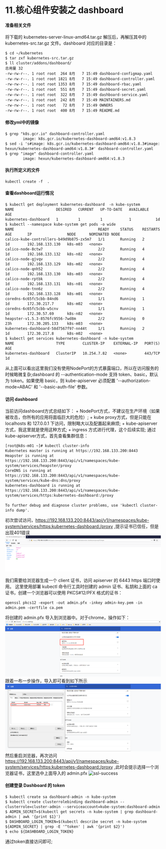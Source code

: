 # 11.核心组件安装之 dashboard
#### 准备相关文件
将下载的 kubernetes-server-linux-amd64.tar.gz 解压后，再解压其中的 kubernetes-src.tar.gz 文件。dashboard 对应的目录是：
```
$ cd ~/kubernetes
$ tar zxf kubernetes-src.tar.gz
$ ll cluster/addons/dashboard/
总用量 32
-rw-rw-r--. 1 root root  264 8月   7 15:49 dashboard-configmap.yaml
-rw-rw-r--. 1 root root 1821 8月   7 15:49 dashboard-controller.yaml
-rw-rw-r--. 1 root root 1353 8月   7 15:49 dashboard-rbac.yaml
-rw-rw-r--. 1 root root  551 8月   7 15:49 dashboard-secret.yaml
-rw-rw-r--. 1 root root  322 8月   7 15:49 dashboard-service.yaml
-rw-rw-r--. 1 root root  242 8月   7 15:49 MAINTAINERS.md
-rw-rw-r--. 1 root root   72 8月   7 15:49 OWNERS
-rw-rw-r--. 1 root root  400 8月   7 15:49 README.md
```
#### 修改yml中的镜像
```
$ grep "k8s.gcr.io" dashboard-controller.yaml 
        image: k8s.gcr.io/kubernetes-dashboard-amd64:v1.8.3
$ sed -i 's#image: k8s.gcr.io/kubernetes-dashboard-amd64:v1.8.3#image: hexun/kubernetes-dashboard-amd64:v1.8.3#' dashboard-controller.yaml 
$ grep "image" dashboard-controller.yaml 
        image: hexun/kubernetes-dashboard-amd64:v1.8.3
```
#### 执行所定义的文件
```
kubectl create -f  .
```
#### 查看dashboard运行情况
```
$ kubectl get deployment kubernetes-dashboard  -n kube-system
NAME                   DESIRED   CURRENT   UP-TO-DATE   AVAILABLE   AGE
kubernetes-dashboard   1         1         1            1           1d
$ kubectl --namespace kube-system get pods -o wide
NAME                                      READY     STATUS    RESTARTS   AGE       IP                NODE      NOMINATED NODE
calico-kube-controllers-b49d9b875-zx5m7   1/1       Running   2          1d        192.168.133.130   k8s-m03   <none>
calico-node-8ctw7                         2/2       Running   4          1d        192.168.133.132   k8s-n02   <none>
calico-node-gjvqv                         2/2       Running   4          1d        192.168.133.129   k8s-m02   <none>
calico-node-qnh52                         2/2       Running   4          1d        192.168.133.130   k8s-m03   <none>
calico-node-rptbk                         2/2       Running   4          1d        192.168.133.131   k8s-n01   <none>
calico-node-tnn6z                         2/2       Running   4          1d        192.168.133.128   k8s-m01   <none>
coredns-6c65fc5cbb-84nd6                  1/1       Running   1          1d        172.30.217.7      k8s-m02   <none>
coredns-6c65fc5cbb-w5cnv                  1/1       Running   1          1d        172.30.57.69      k8s-n02   <none>
heapster-v1.5.3-8576fc9556-7wd8m          2/2       Running   0          23h       172.30.205.133    k8s-m03   <none>
kubernetes-dashboard-58d7567f97-nn44t     1/1       Running   2          1d        172.30.217.8      k8s-m02   <none>
$ kubectl get services kubernetes-dashboard -n kube-system
NAME                   TYPE        CLUSTER-IP    EXTERNAL-IP   PORT(S)   AGE
kubernetes-dashboard   ClusterIP   10.254.7.82   <none>        443/TCP   1d
```
从上面可以看出这里我们没有使用NodePort的方式暴露端口，所以在访问服务的时候略微复杂;dashboard 的 --authentication-mode 支持 token、basic，默认为 token。如果使用 basic，则 kube-apiserver 必须配置 '--authorization-mode=ABAC' 和 '--basic-auth-file' 参数。
#### 访问 dashboard
当前访问dashboard方式总结如下：
    + NodePort方式，不建议在生产环境（如果被攻击，你所有的应用将面临巨大的危险）;
    + kube proxy方式，但是只能在localhosts 和 127.0.0.1 下访问，限制略大以及配置起来麻烦;
    + kube-apiserver方式，我这里就是使用这种方式;
    + ingress 方式进行代理，这个后续实现;
通过kube-apiserver方式，首先查看集群信息：
```
[root@k8s-m01 ~]# kubectl cluster-info
Kubernetes master is running at https://192.168.133.200:8443
Heapster is running at https://192.168.133.200:8443/api/v1/namespaces/kube-system/services/heapster/proxy
CoreDNS is running at https://192.168.133.200:8443/api/v1/namespaces/kube-system/services/kube-dns:dns/proxy
kubernetes-dashboard is running at https://192.168.133.200:8443/api/v1/namespaces/kube-system/services/https:kubernetes-dashboard:/proxy

To further debug and diagnose cluster problems, use 'kubectl cluster-info dump'.
```
初次尝试访问，https://192.168.133.200:8443/api/v1/namespaces/kube-system/services/https:kubernetes-dashboard:/proxy ,提示证书已信任，但是出现401错误
![ssl-success](images/htts-error.png)

我们需要给浏览器生成一个 client 证书，访问 apiserver 的 6443 https 端口时使用。
这里使用部署 kubectl 命令行工具时创建的 admin 证书、私钥和上面的 ca 证书，创建一个浏览器可以使用 PKCS#12/PFX 格式的证书：
```
openssl pkcs12 -export -out admin.pfx -inkey admin-key.pem -in admin.pem -certfile ca.pem
```
将创建的 admin.pfx 导入到浏览器中。对于chrome，操作如下：
![ssl-success](images/chrome-set.png)
跟着一布一步操作，导入即可看到如下所示
![ssl-success](images/chrome-key.png)
然后重启浏览器，再次访问 https://192.168.133.200:8443/api/v1/namespaces/kube-system/services/https:kubernetes-dashboard:/proxy ,此时会提示选择一个浏览器证书，这里选中上面导入的 admin.pfx
![ssl-success](images/chrome-succ.png)
####  创建登录 Dashboard 的 token
```
$ kubectl create sa dashboard-admin -n kube-system
$ kubectl create clusterrolebinding dashboard-admin --clusterrole=cluster-admin --serviceaccount=kube-system:dashboard-admin
$ ADMIN_SECRET=$(kubectl get secrets -n kube-system | grep dashboard-admin | awk '{print $1}')
$ DASHBOARD_LOGIN_TOKEN=$(kubectl describe secret -n kube-system ${ADMIN_SECRET} | grep -E '^token' | awk '{print $2}')
$ echo ${DASHBOARD_LOGIN_TOKEN}
```
通过token直接访问即可;
